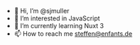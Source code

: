 - 👋 Hi, I’m @sjmuller
- 👀 I’m interested in JavaScript
- 🌱 I’m currently learning Nuxt 3
- 📫 How to reach me steffen@enfants.de

<!---
sjmuller/sjmuller is a ✨ special ✨ repository because its `README.md` (this file) appears on your GitHub profile.
You can click the Preview link to take a look at your changes.
--->

